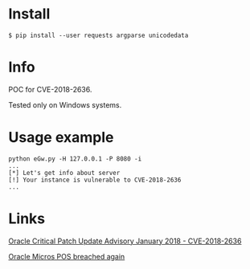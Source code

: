 # Install
```
$ pip install --user requests argparse unicodedata
```


# Info
POC for CVE-2018-2636.

Tested only on Windows systems. 

# Usage example
```
python eGw.py -H 127.0.0.1 -P 8080 -i 
...
[*] Let's get info about server
[!] Your instance is vulnerable to CVE-2018-2636
...
```
# Links
[Oracle Critical Patch Update Advisory January 2018 - CVE-2018-2636](http://www.oracle.com/technetwork/security-advisory/cpujan2018-3236628.html)

[Oracle Micros POS breached again](https://erpscan.com/)
